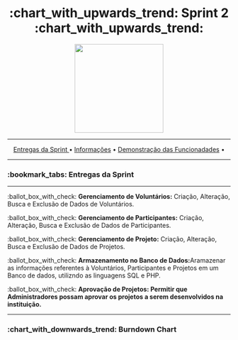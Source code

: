 <h1 align="center">:chart_with_upwards_trend: Sprint 2 :chart_with_upwards_trend:</h1>
<p align="center">
  <img src="https://github.com/UniversalDevs/Projeto_API/blob/main/Documentos/Sprint_2.PNG" width="200"/>
</p>
<hr>
<p align="center">
  <a href ="https://github.com/UniversalDevs/Projeto_API/blob/main/Sprint%202/README.md#bookmark_tabs-entregas-da-sprint">Entregas da Sprint </a>  •
  <a href ="https://github.com/UniversalDevs/Projeto_API#-dart-objetivos-do-projeto"> Informações</a>  • 
  <a href ="https://github.com/UniversalDevs/Projeto_API#-dart-objetivos-do-projeto"> Demonstração das Funcionadades</a>  • 
</p>
<hr>


<h3>:bookmark_tabs: Entregas da Sprint</h3>
<hr>
<p>:ballot_box_with_check: <strong>Gerenciamento de Voluntários:</strong> Criação, Alteração, Busca e Exclusão de Dados de Voluntários.</p>
<p>:ballot_box_with_check: <strong>Gerenciamento de Participantes:</strong> Criação, Alteração, Busca e Exclusão de Dados de Participantes.</p>
<p>:ballot_box_with_check: <strong>Gerenciamento de Projeto:</strong> Criação, Alteração, Busca e Exclusão de Dados de Projetos.</p>
<p>:ballot_box_with_check: <strong>Armazenamento no Banco de Dados:</strong>Aramazenar as informações referentes à Voluntários, Participantes e Projetos em um Banco de dados, utilizndo as linguagens SQL e PHP.</p>
<p>:ballot_box_with_check: <strong> Aprovação de Projetos: Permitir que Administradores possam aprovar os projetos a serem desenvolvidos na instituição.</p>
<hr>

<h3>:chart_with_downwards_trend: Burndown Chart </3>

